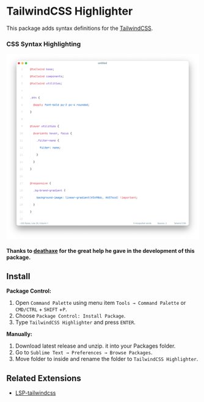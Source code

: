 # TailwindCSS Highlighter

This package adds syntax definitions for the [TailwindCSS](https://tailwindcss.com/).

### CSS Syntax Highlighting

![TailwindCSS Highlighter](./assets/screen.png)


#### Thanks to [deathaxe](https://github.com/deathaxe) for the great help he gave in the development of this package.

## Install

**Package Control:**

1. Open `Command Palette` using menu item `Tools → Command Palette` or `CMD/CTRL` + `SHIFT` +`P`.
2. Choose `Package Control: Install Package`.
3. Type `TailwindCSS Highlighter` and press `ENTER`.

**Manually:**

1. Download latest release and unzip. it into your Packages folder.
2. Go to `Sublime Text → Preferences → Browse Packages`.
3. Move folder to inside and rename the folder to `TailwindCSS Highlighter`.

## Related Extensions
- [LSP-tailwindcss](https://github.com/sublimelsp/LSP-tailwindcss)
